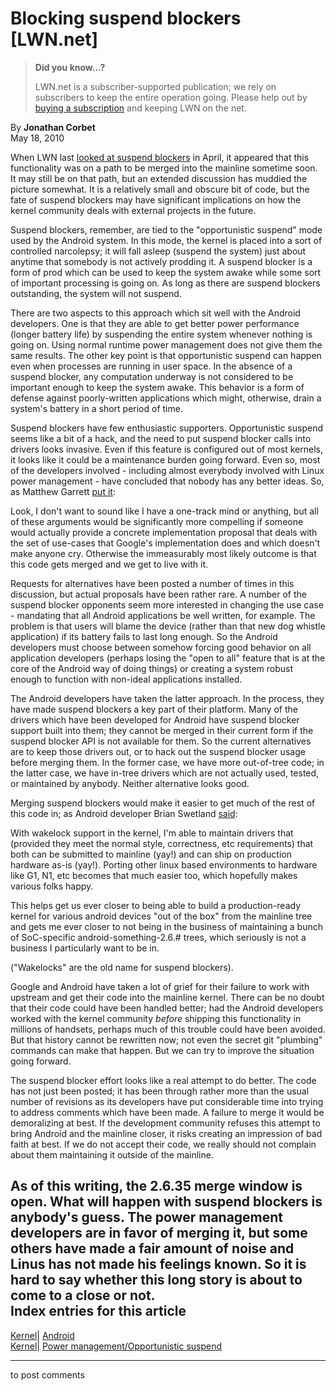 # Blocking suspend blockers [LWN.net]

> **Did you know...?**
> 
> LWN.net is a subscriber-supported publication; we rely on subscribers to keep the entire operation going. Please help out by [buying a subscription](/Promo/nst-nag4/subscribe) and keeping LWN on the net. 

By **Jonathan Corbet**  
May 18, 2010 

When LWN last [looked at suspend blockers](http://lwn.net/Articles/385103/) in April, it appeared that this functionality was on a path to be merged into the mainline sometime soon. It may still be on that path, but an extended discussion has muddied the picture somewhat. It is a relatively small and obscure bit of code, but the fate of suspend blockers may have significant implications on how the kernel community deals with external projects in the future. 

Suspend blockers, remember, are tied to the "opportunistic suspend" mode used by the Android system. In this mode, the kernel is placed into a sort of controlled narcolepsy; it will fall asleep (suspend the system) just about anytime that somebody is not actively prodding it. A suspend blocker is a form of prod which can be used to keep the system awake while some sort of important processing is going on. As long as there are suspend blockers outstanding, the system will not suspend. 

There are two aspects to this approach which sit well with the Android developers. One is that they are able to get better power performance (longer battery life) by suspending the entire system whenever nothing is going on. Using normal runtime power management does not give them the same results. The other key point is that opportunistic suspend can happen even when processes are running in user space. In the absence of a suspend blocker, any computation underway is not considered to be important enough to keep the system awake. This behavior is a form of defense against poorly-written applications which might, otherwise, drain a system's battery in a short period of time. 

Suspend blockers have few enthusiastic supporters. Opportunistic suspend seems like a bit of a hack, and the need to put suspend blocker calls into drivers looks invasive. Even if this feature is configured out of most kernels, it looks like it could be a maintenance burden going forward. Even so, most of the developers involved - including almost everybody involved with Linux power management - have concluded that nobody has any better ideas. So, as Matthew Garrett [put it](/Articles/388132/): 

Look, I don't want to sound like I have a one-track mind or anything, but all of these arguments would be significantly more compelling if someone would actually provide a concrete implementation proposal that deals with the set of use-cases that Google's implementation does and which doesn't make anyone cry. Otherwise the immeasurably most likely outcome is that this code gets merged and we get to live with it. 

Requests for alternatives have been posted a number of times in this discussion, but actual proposals have been rather rare. A number of the suspend blocker opponents seem more interested in changing the use case - mandating that all Android applications be well written, for example. The problem is that users will blame the device (rather than that new dog whistle application) if its battery fails to last long enough. So the Android developers must choose between somehow forcing good behavior on all application developers (perhaps losing the "open to all" feature that is at the core of the Android way of doing things) or creating a system robust enough to function with non-ideal applications installed. 

The Android developers have taken the latter approach. In the process, they have made suspend blockers a key part of their platform. Many of the drivers which have been developed for Android have suspend blocker support built into them; they cannot be merged in their current form if the suspend blocker API is not available for them. So the current alternatives are to keep those drivers out, or to hack out the suspend blocker usage before merging them. In the former case, we have more out-of-tree code; in the latter case, we have in-tree drivers which are not actually used, tested, or maintained by anybody. Neither alternative looks good. 

Merging suspend blockers would make it easier to get much of the rest of this code in; as Android developer Brian Swetland [said](/Articles/388142/): 

With wakelock support in the kernel, I'm able to maintain drivers that (provided they meet the normal style, correctness, etc requirements) that both can be submitted to mainline (yay!) and can ship on production hardware as-is (yay!). Porting other linux based environments to hardware like G1, N1, etc becomes that much easier too, which hopefully makes various folks happy. 

This helps get us ever closer to being able to build a production-ready kernel for various android devices "out of the box" from the mainline tree and gets me ever closer to not being in the business of maintaining a bunch of SoC-specific android-something-2.6.# trees, which seriously is not a business I particularly want to be in. 

("Wakelocks" are the old name for suspend blockers). 

Google and Android have taken a lot of grief for their failure to work with upstream and get their code into the mainline kernel. There can be no doubt that their code could have been handled better; had the Android developers worked with the kernel community _before_ shipping this functionality in millions of handsets, perhaps much of this trouble could have been avoided. But that history cannot be rewritten now; not even the secret git "plumbing" commands can make that happen. But we can try to improve the situation going forward. 

The suspend blocker effort looks like a real attempt to do better. The code has not just been posted; it has been through rather more than the usual number of revisions as its developers have put considerable time into trying to address comments which have been made. A failure to merge it would be demoralizing at best. If the development community refuses this attempt to bring Android and the mainline closer, it risks creating an impression of bad faith at best. If we do not accept their code, we really should not complain about them maintaining it outside of the mainline. 

As of this writing, the 2.6.35 merge window is open. What will happen with suspend blockers is anybody's guess. The power management developers are in favor of merging it, but some others have made a fair amount of noise and Linus has not made his feelings known. So it is hard to say whether this long story is about to come to a close or not.  
Index entries for this article  
---  
[Kernel](/Kernel/Index)| [Android](/Kernel/Index#Android)  
[Kernel](/Kernel/Index)| [Power management/Opportunistic suspend](/Kernel/Index#Power_management-Opportunistic_suspend)  
  


* * *

to post comments 
